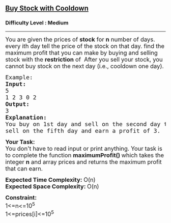 <h2><a href="https://practice.geeksforgeeks.org/problems/buy-stock-with-cooldown/1?">Buy Stock with Cooldown</a></h2><h3>Difficulty Level : Medium</h3><hr><div class="problems_problem_content__Xm_eO"><p><span style="font-size:18px">You are given the prices of <strong>stock</strong> for <strong>n</strong> number of days. every ith day tell the price of the stock on that day. find the maximum profit that you can make by buying and selling stock with the <strong>restriction</strong> of&nbsp; After you sell your stock, you cannot buy stock on the next day (i.e., cooldown one day).</span></p>

<pre><span style="font-size:18px">Example:
<strong>Input:</strong>
5
1 2 3 0 2
<strong>Output:</strong>
3
<strong>Explanation:</strong>
You buy on 1st day and sell on the second day then cooldown, then buy on the fourth day and
sell on the fifth day and earn a profit of 3.</span></pre>

<p><span style="font-size:18px"><strong>Your Task:</strong><br>
You don't have to read input or print anything. Your task is to complete the function <strong>maximumProfit()&nbsp;</strong>which takes the integer <strong>n</strong> and array prices and returns the maximum profit that can earn.</span></p>

<p><span style="font-size:18px"><strong>Expected Time Complexity: </strong>O(n)<br>
<strong>Expected Space Complexity: </strong>O(n)</span></p>

<p><span style="font-size:18px"><strong>Constraint:</strong><br>
1&lt;=n&lt;=10<sup>5</sup><br>
1&lt;=prices[i]&lt;=10<sup>5</sup></span></p>
</div>
